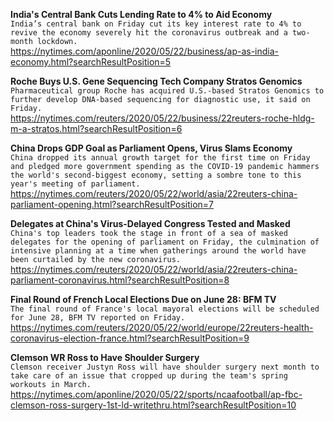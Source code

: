 **India's Central Bank Cuts Lending Rate to 4% to Aid Economy**\
`India’s central bank on Friday cut its key interest rate to 4% to revive the economy severely hit the coronavirus outbreak and a two-month lockdown.`\
https://nytimes.com/aponline/2020/05/22/business/ap-as-india-economy.html?searchResultPosition=5

**Roche Buys U.S. Gene Sequencing Tech Company Stratos Genomics**\
`Pharmaceutical group Roche has acquired U.S.-based Stratos Genomics to further develop DNA-based sequencing for diagnostic use, it said on Friday.`\
https://nytimes.com/reuters/2020/05/22/business/22reuters-roche-hldg-m-a-stratos.html?searchResultPosition=6

**China Drops GDP Goal as Parliament Opens, Virus Slams Economy**\
`China dropped its annual growth target for the first time on Friday and pledged more government spending as the COVID-19 pandemic hammers the world's second-biggest economy, setting a sombre tone to this year's meeting of parliament. `\
https://nytimes.com/reuters/2020/05/22/world/asia/22reuters-china-parliament-opening.html?searchResultPosition=7

**Delegates at China's Virus-Delayed Congress Tested and Masked**\
`China's top leaders took the stage in front of a sea of masked delegates for the opening of parliament on Friday, the culmination of intensive planning at a time when gatherings around the world have been curtailed by the new coronavirus.`\
https://nytimes.com/reuters/2020/05/22/world/asia/22reuters-china-parliament-coronavirus.html?searchResultPosition=8

**Final Round of French Local Elections Due on June 28: BFM TV**\
`The final round of France's local mayoral elections will be scheduled for June 28, BFM TV reported on Friday.`\
https://nytimes.com/reuters/2020/05/22/world/europe/22reuters-health-coronavirus-election-france.html?searchResultPosition=9

**Clemson WR Ross to Have Shoulder Surgery**\
`Clemson receiver Justyn Ross will have shoulder surgery next month to take care of an issue that cropped up during the team's spring workouts in March. `\
https://nytimes.com/aponline/2020/05/22/sports/ncaafootball/ap-fbc-clemson-ross-surgery-1st-ld-writethru.html?searchResultPosition=10

